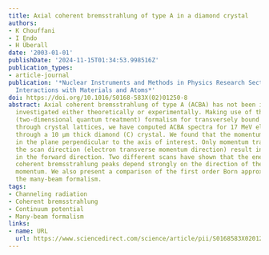 ```yaml
---
title: Axial coherent bremsstrahlung of type A in a diamond crystal
authors:
- K Chouffani
- I Endo
- H Überall
date: '2003-01-01'
publishDate: '2024-11-15T01:34:53.998516Z'
publication_types:
- article-journal
publication: '*Nuclear Instruments and Methods in Physics Research Section B: Beam
  Interactions with Materials and Atoms*'
doi: https://doi.org/10.1016/S0168-583X(02)01250-8
abstract: Axial coherent bremsstrahlung of type A (ACBA) has not been intensively
  investigated either theoretically or experimentally. Making use of the many-beam
  (two-dimensional quantum treatment) formalism for transversely bound electrons moving
  through crystal lattices, we have computed ACBA spectra for 17 MeV electrons passing
  through a 10 μm thick diamond (C) crystal. We found that the momentum transfer occurs
  in the plane perpendicular to the axis of interest. Only momentum transfers along
  the scan direction (electron transverse momentum direction) result in a photon emission
  in the forward direction. Two different scans have shown that the energies of the
  coherent bremsstrahlung peaks depend strongly on the direction of the electron transverse
  momentum. We also present a comparison of the first order Born approximation and
  the many-beam formalism.
tags:
- Channeling radiation
- Coherent bremsstrahlung
- Continuum potential
- Many-beam formalism
links:
- name: URL
  url: https://www.sciencedirect.com/science/article/pii/S0168583X02012508
---
```

